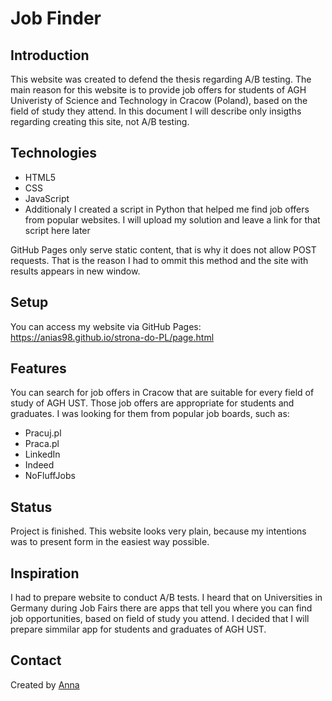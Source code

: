# Job Finder
## Introduction
This website was created to defend the thesis regarding A/B testing. The main reason for this website is to provide job offers for students of AGH Univeristy of Science and Technology in Cracow (Poland), based on the field of study they attend. In this document I will describe only insigths regarding creating this site, not A/B testing.

## Technologies
* HTML5
* CSS
* JavaScript
* Additionaly I created a script in Python that helped me find job offers from popular websites. I will upload my solution and leave a link for that script here later

GitHub Pages only serve static content, that is why it does not allow POST requests. That is the reason I had to ommit this method and the site with results appears in new window.

## Setup
You can access my website via GitHub Pages: https://anias98.github.io/strona-do-PL/page.html

## Features
You can search for job offers in Cracow that are suitable for every field of study of AGH UST. Those job offers are appropriate for students and graduates. I was looking for them from popular job boards, such as: 
* Pracuj.pl
* Praca.pl
* LinkedIn
* Indeed
* NoFluffJobs

## Status
Project is finished.
This website looks very plain, because my intentions was to present form in the easiest way possible.

## Inspiration
I had to prepare website to conduct A/B tests. I heard that on Universities in Germany during Job Fairs there are apps that tell you where you can find job opportunities, based on field of study you attend. I decided that I will prepare simmilar app for students and graduates of AGH UST. 

## Contact
Created by [Anna](https://www.linkedin.com/in/anna-szmit-69b08b150)
